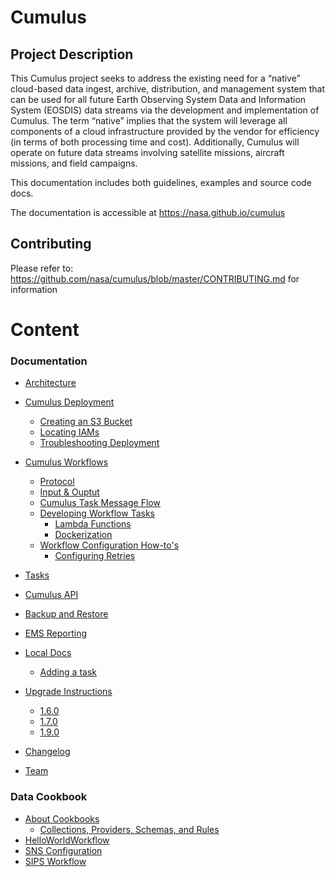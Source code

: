 # Cumulus

## Project Description

This Cumulus project seeks to address the existing need for a “native” cloud-based data ingest, archive, distribution, and management system that can be used for all future Earth Observing System Data and Information System (EOSDIS) data streams via the development and implementation of Cumulus. The term “native” implies that the system will leverage all components of a cloud infrastructure provided by the vendor for efficiency (in terms of both processing time and cost). Additionally, Cumulus will operate on future data streams involving satellite missions, aircraft missions, and field campaigns. 

This documentation includes both guidelines, examples and source code docs.

The documentation is accessible at https://nasa.github.io/cumulus

## Contributing

Please refer to: https://github.com/nasa/cumulus/blob/master/CONTRIBUTING.md for information

# Content

### Documentation

* [Architecture](architecture.md)
* [Cumulus Deployment](deployment/README.md)
  * [Creating an S3 Bucket](deployment/create_bucket.md)
  * [Locating IAMs](deployment/iam_roles.md)
  * [Troubleshooting Deployment](deployment/troubleshoot_deployment.md)
* [Cumulus Workflows](workflows/README.md)
  * [Protocol](workflows/protocol.md)
  * [Input & Ouptut](workflows/input_output.md)
  * [Cumulus Task Message Flow](workflows/cumulus-task-message-flow.md)
  * [Developing Workflow Tasks](workflows/developing-workflow-tasks.md)
    * [Lambda Functions](workflows/lambda.md)
    * [Dockerization](workflows/docker.md)
  * [Workflow Configuration How-to's](workflows/workflow-configuration-how-to.md)
    * [Configuring Retries](workflows/workflow-retry-configuration.md)
* [Tasks](tasks.md)
* [Cumulus API](https://nasa.github.io/cumulus-api)
* [Backup and Restore](backup_and_restore.md)
* [EMS Reporting](ems_reporting.md)

* [Local Docs](doc_installation.md)
  * [Adding a task](adding-a-task.md)
* [Upgrade Instructions](upgrade/README.md)
  * [1.6.0](upgrade/1.6.0.md)
  * [1.7.0](upgrade/1.7.0.md)
  * [1.9.0](upgrade/1.9.0.md)
* [Changelog](https://github.com/nasa/cumulus/blob/master/CHANGELOG.md)
* [Team](team.md)


### Data Cookbook

* [About Cookbooks](data-cookbooks/about-cookbooks.md)
  * [Collections, Providers, Schemas, and Rules](data-cookbooks/setup.md)
* [HelloWorldWorkflow](data-cookbooks/hello-world.md)
* [SNS Configuration](data-cookbooks/sns.md)
* [SIPS Workflow](data-cookbooks/sips-workflow.md)